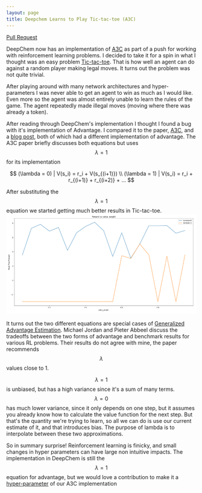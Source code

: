 ```yaml
---
layout: page
title: Deepchem Learns to Play Tic-tac-toe (A3C)
---
```


[Pull Request](https://github.com/deepchem/deepchem/pull/568)

DeepChem now has an implementation of [A3C](https://arxiv.org/pdf/1602.01783.pdf) as part of a push for working with reinforcement learning problems. I decided to take it for a spin in what I thought was an easy problem [Tic-tac-toe](https://en.wikipedia.org/wiki/Tic-tac-toe). That is how well an agent can do against a random player making legal moves. It turns out the problem was not quite trivial.

After playing around with many network architectures and hyper-parameters I was never able to get an agent to win as much as I would like. Even more so the agent was almost entirely unable to learn the rules of the game.  The agent repeatedly made illegal moves (moving where there was already a token).

After reading through DeepChem's implementation I thought I found a bug with it's implementation of Advantage. I compared it to the paper, [A3C](https://arxiv.org/pdf/1602.01783.pdf), and a [blog post](https://medium.com/emergent-future/simple-reinforcement-learning-with-tensorflow-part-8-asynchronous-actor-critic-agents-a3c-c88f72a5e9f2), both of which had a different implementation of advantage. The A3C paper briefly discusses both equations but uses 
$$\lambda = 1$$ for its implementation

$$
(\lambda = 0) | V(s_i) = r_i + V(s_{(i+1)}) \\
(\lambda = 1) | V(s_i) = r_i + r_{(i+1)} + r_{(i+2)} + ...
$$

After substituting the $$\lambda = 1$$ equation we started getting much better results in Tic-tac-toe.
![scores](/assets/tictactoe/lambda0_vs_lambda1.png)

It turns out the two different equations are special cases of [Generalized Advantage Estimation](https://arxiv.org/pdf/1506.02438.pdf). Michael Jordan and Pieter Abbeel discuss the tradeoffs between the two forms of advantage and benchmark results for various RL problems. Their results do not agree with mine, the paper recommends $$\lambda$$ values close to 1.

$$\lambda = 1$$ is unbiased, but has a high variance since it's a sum of many terms. $$\lambda = 0$$ has much lower variance, since it only depends on one step, but it assumes you already know how to calculate the value function for the next step. But that's the quantity we're trying to learn, so all we can do is use our current estimate of it, and that introduces bias. The purpose of lambda is to interpolate between these two approximations.

So in summary surprise! Reinforcement learning is finicky, and small changes in hyper parameters can have large non intuitive impacts. The implementation in DeepChem is still the $$\lambda = 1$$ equation for advantage, but we would love a contribution to make it a [hyper-parameter](https://github.com/deepchem/deepchem/issues/576) of our A3C implementation
